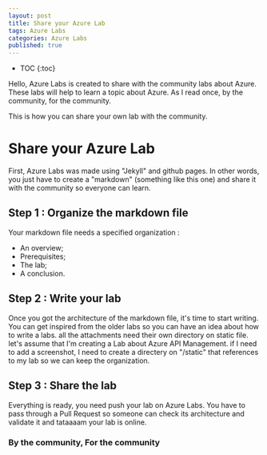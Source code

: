 ```yaml
---
layout: post
title: Share your Azure Lab
tags: Azure Labs
categories: Azure Labs
published: true
---
```


* TOC
{:toc}

Hello, Azure Labs is created to share with the community labs about Azure. These labs will help to learn a topic about Azure. As I read once, by the community, for the community.

This is how you can share your own lab with the community.

#  Share your Azure Lab
First, Azure Labs was made using "Jekyll" and github pages. In other words, you just have to create a "markdown" (something like this one) and share it with the community so everyone can learn.

## Step 1 : Organize the markdown file
Your markdown file needs a specified organization : 
* An overview;
* Prerequisites;
* The lab;
* A conclusion.

## Step 2 : Write your lab
Once you got the architecture of the markdown file, it's time to start writing. You can get inspired from the older labs so you can have an idea about how to write a labs.
all the attachments need their own directory on static file. let's assume that I'm creating a Lab about Azure API Management. if I need to add a screenshot, I need to create a directery on "/static" that references to my lab so we can keep the organization.

## Step 3 : Share the lab
Everything is ready, you need push your lab on Azure Labs. You have to pass through a Pull Request so someone can check its architecture and validate it and tataaaam your lab is online.

### By the community, For the community
